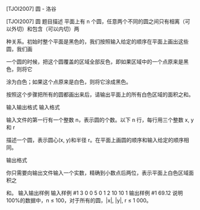 



[TJOI2007] 圆 - 洛谷














[TJOI2007] 圆
题目描述
平面上有 n 个圆，任意两个不同的圆之间只有相离（可以外切）和包含（可以内切）两

种关系。初始时整个平面是黑色的，我们按照输入给定的顺序在平面上画出这些圆，我们画

一个圆的时候，把这个圆覆盖的区域全部反色，即如果区域中的一个点原来是黑色，则将它

涂为白色；如果这个点原来是白色，则将它涂成黑色。

按照这个步骤把所有的圆都画出来后，请输出平面上的所有白色区域的面积之和。

输入输出格式
输入格式

输入文件的第一行有一个整数 n，表示圆的个数。以下 n 行，每行用三个整数 x, y 和 r

描述一个圆，表示圆心(x, y)和半径 r。在平面上画圆的顺序和输入给定的顺序相同。

输出格式

你只需要向输出文件输入一个实数，精确到小数点后两位，表示平面上白色区域面积之

和。
输入输出样例
输入样例 #1
3
0 0 5
0 1 2
10 10 1
输出样例 #1
69.12
说明
100%的数据中，n ≤ 100，对于所有的圆，|x|, |y|, r ≤ 1 000。







